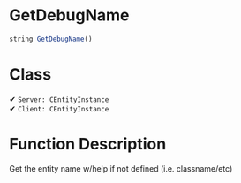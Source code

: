 # GetDebugName
```js	
string GetDebugName()
```
# Class
✔ `Server: CEntityInstance`  
✔ `Client: CEntityInstance`  

# Function Description
Get the entity name w/help if not defined (i.e. classname/etc)
